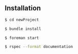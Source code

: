 ## Installation


```sh
$ cd newProject
```

```sh
$ bundle install
```


```sh
$ foreman start
```

```sh
$ rspec --format documentation
```